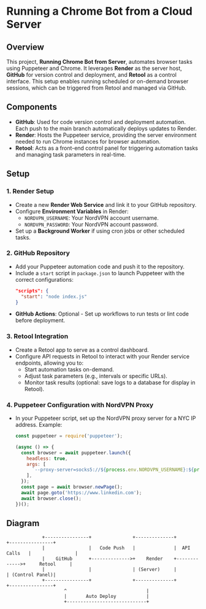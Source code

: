 # Running a Chrome Bot from a Cloud Server

## Overview
This project, **Running Chrome Bot from Server**, automates browser tasks using Puppeteer and Chrome. It leverages **Render** as the server host, **GitHub** for version control and deployment, and **Retool** as a control interface. This setup enables running scheduled or on-demand browser sessions, which can be triggered from Retool and managed via GitHub.

## Components

- **GitHub**: Used for code version control and deployment automation. Each push to the main branch automatically deploys updates to Render.
- **Render**: Hosts the Puppeteer service, providing the server environment needed to run Chrome instances for browser automation.
- **Retool**: Acts as a front-end control panel for triggering automation tasks and managing task parameters in real-time.

## Setup

### 1. Render Setup
   - Create a new **Render Web Service** and link it to your GitHub repository.
   - Configure **Environment Variables** in Render:
     - `NORDVPN_USERNAME`: Your NordVPN account username.
     - `NORDVPN_PASSWORD`: Your NordVPN account password.
   - Set up a **Background Worker** if using cron jobs or other scheduled tasks.

### 2. GitHub Repository
   - Add your Puppeteer automation code and push it to the repository.
   - Include a `start` script in `package.json` to launch Puppeteer with the correct configurations:
     ```json
     "scripts": {
       "start": "node index.js"
     }
     ```
   - **GitHub Actions**: Optional - Set up workflows to run tests or lint code before deployment.

### 3. Retool Integration
   - Create a Retool app to serve as a control dashboard.
   - Configure API requests in Retool to interact with your Render service endpoints, allowing you to:
     - Start automation tasks on-demand.
     - Adjust task parameters (e.g., intervals or specific URLs).
     - Monitor task results (optional: save logs to a database for display in Retool).

### 4. Puppeteer Configuration with NordVPN Proxy
   - In your Puppeteer script, set up the NordVPN proxy server for a NYC IP address. Example:
     ```javascript
     const puppeteer = require('puppeteer');

     (async () => {
       const browser = await puppeteer.launch({
         headless: true,
         args: [
           `--proxy-server=socks5://${process.env.NORDVPN_USERNAME}:${process.env.NORDVPN_PASSWORD}@us1234.nordvpn.com:1080`
         ],
       });
       const page = await browser.newPage();
       await page.goto('https://www.linkedin.com');
       await browser.close();
     })();
     ```

## Diagram

```plaintext
             +----------------+               +--------------+              +----------------+
             |                |   Code Push   |              |  API Calls   |                |
             |    GitHub      +-------------->+    Render    +------------->+     Retool     |
             |                |               | (Server)     |              | (Control Panel)|
             +----------------+               +--------------+              +----------------+
                     ^                             |
                     |       Auto Deploy           |
                     +-----------------------------+
